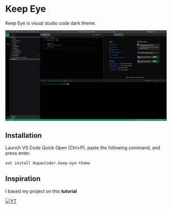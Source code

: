 # Keep Eye
Keep Eye is visual studio code dark theme.

[![](image.png)](https://github.com/user-attachments/assets/3063ce48-c149-4d0d-b634-5d0d273eded4)

## Installation
Launch VS Code Quick Open (Ctrl+P), paste the following command, and press enter.

```Microsoft Visual Studio Solution
ext install HupanCoder.keep-eye-theme
```
## Inspiration
I based my project on this **tutorial**

[![YT](https://img.youtube.com/vi/pGzssFNtWXw/0.jpg)](https://www.youtube.com/watch?v=pGzssFNtWXw)
